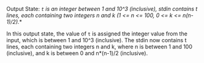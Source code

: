 Output State: **`t` is an integer between 1 and 10^3 (inclusive), stdin contains t lines, each containing two integers n and k (1 <= n <= 100, 0 <= k <= n*(n-1)/2).**

In this output state, the value of `t` is assigned the integer value from the input, which is between 1 and 10^3 (inclusive). The stdin now contains t lines, each containing two integers n and k, where n is between 1 and 100 (inclusive), and k is between 0 and n*(n-1)/2 (inclusive).